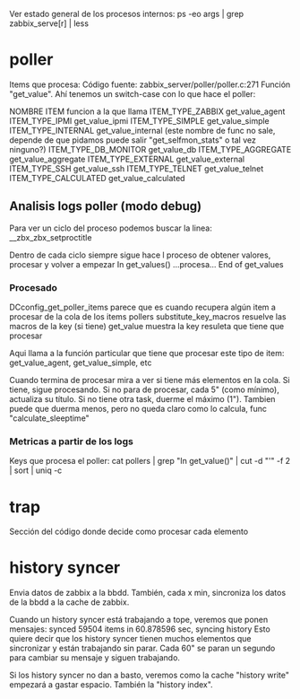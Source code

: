 Ver estado general de los procesos internos:
ps -eo args | grep zabbix_serve[r] | less


# poller
Items que procesa:
  Código fuente: zabbix_server/poller/poller.c:271
  Función "get_value".
  Ahí tenemos un switch-case con lo que hace el poller:

NOMBRE ITEM           funcion a la que llama
ITEM_TYPE_ZABBIX      get_value_agent
ITEM_TYPE_IPMI        get_value_ipmi
ITEM_TYPE_SIMPLE      get_value_simple
ITEM_TYPE_INTERNAL    get_value_internal (este nombre de func no sale, depende de que pidamos puede salir "get_selfmon_stats" o tal vez ninguno?)
ITEM_TYPE_DB_MONITOR  get_value_db
ITEM_TYPE_AGGREGATE   get_value_aggregate
ITEM_TYPE_EXTERNAL    get_value_external
ITEM_TYPE_SSH         get_value_ssh
ITEM_TYPE_TELNET      get_value_telnet
ITEM_TYPE_CALCULATED  get_value_calculated


## Analisis logs poller (modo debug)
Para ver un ciclo del proceso podemos buscar la linea:
__zbx_zbx_setproctitle

Dentro de cada ciclo siempre sigue hace l proceso de obtener valores, procesar y volver a empezar
In get_values()
...procesa...
End of get_values


### Procesado
DCconfig_get_poller_items
  parece que es cuando recupera algún item a procesar de la cola de los items pollers
substitute_key_macros
  resuelve las macros de la key (si tiene)
get_value
  muestra la key resuleta que tiene que procesar

Aqui llama a la función particular que tiene que procesar este tipo de item: get_value_agent, get_value_simple, etc

Cuando termina de procesar mira a ver si tiene más elementos en la cola.
Si tiene, sigue procesando.
Si no para de procesar, cada 5" (como mínimo), actualiza su título.
Si no tiene otra task, duerme el máximo (1").
Tambien puede que duerma menos, pero no queda claro como lo calcula, func "calculate_sleeptime"


### Metricas a partir de los logs
Keys que procesa el poller:
cat pollers | grep "In get_value()" | cut -d "'" -f 2 | sort | uniq -c



# trap
Sección del código donde decide como procesar cada elemento


# history syncer
Envia datos de zabbix a la bbdd.
También, cada x min, sincroniza los datos de la bbdd a la cache de zabbix.

Cuando un history syncer está trabajando a tope, veremos que ponen mensajes:
synced 59504 items in 60.878596 sec, syncing history
Esto quiere decir que los history syncer tienen muchos elementos que sincronizar y están trabajando sin parar. Cada 60" se paran un segundo para cambiar su mensaje y siguen trabajando.

Si los history syncer no dan a basto, veremos como la cache "history write" empezará a gastar espacio. También la "history index".
